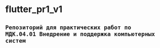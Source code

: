 # flutter_pr1_v1

## `Репозиторий для практических работ по МДК.04.01 Внедрение и поддержка компьютерных систем`
